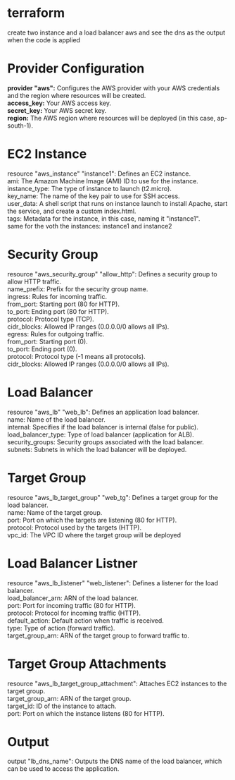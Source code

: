 # terraform
create two instance  and a load balancer aws and see the dns as the output when the code is applied 

# Provider Configuration
<b>provider "aws":</b> Configures the AWS provider with your AWS credentials and the region where resources will be created.<br>
<b>access_key:</b> Your AWS access key.<br>
<b>secret_key:</b> Your AWS secret key.<br>
<b>region:</b> The AWS region where resources will be deployed (in this case, ap-south-1).

# EC2 Instance
resource "aws_instance" "instance1": Defines an EC2 instance.<br>
ami: The Amazon Machine Image (AMI) ID to use for the instance.<br>
instance_type: The type of instance to launch (t2.micro).<br>
key_name: The name of the key pair to use for SSH access.<br>
user_data: A shell script that runs on instance launch to install Apache, start the service, and create a custom index.html.<br>
tags: Metadata for the instance, in this case, naming it "instance1".<br>
same for the voth the instances: instance1 and instance2

# Security Group
resource "aws_security_group" "allow_http": Defines a security group to allow HTTP traffic.<br>
name_prefix: Prefix for the security group name.<br>
ingress: Rules for incoming traffic.<br>
from_port: Starting port (80 for HTTP).<br>
to_port: Ending port (80 for HTTP).<br>
protocol: Protocol type (TCP).<br>
cidr_blocks: Allowed IP ranges (0.0.0.0/0 allows all IPs).<br>
egress: Rules for outgoing traffic.<br>
from_port: Starting port (0).<br>
to_port: Ending port (0).<br>
protocol: Protocol type (-1 means all protocols).<br>
cidr_blocks: Allowed IP ranges (0.0.0.0/0 allows all IPs).

# Load Balancer
resource "aws_lb" "web_lb": Defines an application load balancer.<br>
name: Name of the load balancer.<br>
internal: Specifies if the load balancer is internal (false for public).<br>
load_balancer_type: Type of load balancer (application for ALB).<br>
security_groups: Security groups associated with the load balancer.<br>
subnets: Subnets in which the load balancer will be deployed.<br>

# Target Group
resource "aws_lb_target_group" "web_tg": Defines a target group for the load balancer.<br>
name: Name of the target group.<br>
port: Port on which the targets are listening (80 for HTTP).<br>
protocol: Protocol used by the targets (HTTP).<br>
vpc_id: The VPC ID where the target group will be deployed<br>

# Load Balancer Listner
resource "aws_lb_listener" "web_listener": Defines a listener for the load balancer.<br>
load_balancer_arn: ARN of the load balancer.<br>
port: Port for incoming traffic (80 for HTTP).<br>
protocol: Protocol for incoming traffic (HTTP).<br>
default_action: Default action when traffic is received.<br>
type: Type of action (forward traffic).<br>
target_group_arn: ARN of the target group to forward traffic to.

# Target Group Attachments
resource "aws_lb_target_group_attachment": Attaches EC2 instances to the target group.<br>
target_group_arn: ARN of the target group.<br>
target_id: ID of the instance to attach.<br>
port: Port on which the instance listens (80 for HTTP).<br>

# Output
output "lb_dns_name": Outputs the DNS name of the load balancer, which can be used to access the application.<br>

